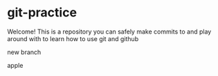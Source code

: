 # git-practice

Welcome! This is a repository you can safely make commits to and play around with to learn how to use git and github

new branch


apple
